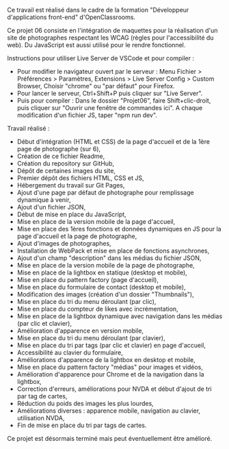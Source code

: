 Ce travail est réalisé dans le cadre de la formation "Développeur d'applications front-end" d'OpenClassrooms.

Ce projet 06 consiste en l'intégration de maquettes pour la réalisation d'un site de photographes respectant les WCAG (règles pour l'accessibilité du web).
Du JavaScript est aussi utilisé pour le rendre fonctionnel.

Instructions pour utiliser Live Server de VSCode et pour compiler :
- Pour modifier le navigateur ouvert par le serveur :
    Menu Fichier > Préférences > Paramètres,
    Extensions > Live Server Config > Custom Browser,
    Choisir "chrome" ou "par défaut" pour Firefox.
- Pour lancer le serveur, Ctrl+Shift+P puis cliquer sur "Live Server".
- Puis pour compiler :
    Dans le dossier "Projet06", faire Shift+clic-droit, puis cliquer sur "Ouvrir une fenêtre de commandes ici".
    A chaque modification d'un fichier JS, taper "npm run dev".

Travail réalisé :
- Début d'intégration (HTML et CSS) de la page d'accueil et de la 1ère page de photographe (sur 6),
- Création de ce fichier Readme,
- Création du repository sur GitHub,
- Dépôt de certaines images du site,
- Premier dépôt des fichiers HTML, CSS et JS,
- Hébergement du travail sur Git Pages,
- Ajout d'une page par défaut de photographe pour remplissage dynamique à venir,
- Ajout d'un fichier JSON,
- Début de mise en place du JavaScript,
- Mise en place de la version mobile de la page d'accueil,
- Mise en place des 1ères fonctions et données dynamiques en JS pour la page d'accueil et la page de photographe,
- Ajout d'images de photographes,
- Installation de WebPack et mise en place de fonctions asynchrones,
- Ajout d'un champ "description" dans les médias du fichier JSON,
- Mise en place de la version mobile de la page de photographe,
- Mise en place de la lightbox en statique (desktop et mobile),
- Mise en place du pattern factory (page d'accueil),
- Mise en place du formulaire de contact (desktop et mobile),
- Modification des images (création d'un dossier "Thumbnails"),
- Mise en place du tri du menu déroulant (par clic),
- Mise en place du compteur de likes avec incrémentation,
- Mise en place de la lightbox dynamique avec navigation dans les médias (par clic et clavier),
- Amélioration d'apparence en version mobile,
- Mise en place du tri du menu déroulant (par clavier),
- Mise en place du tri par tags (par clic et clavier) en page d'accueil,
- Accessibilité au clavier du formulaire,
- Améliorations d'apparence de la lightbox en desktop et mobile,
- Mise en place du pattern factory "médias" pour images et vidéos,
- Amélioration d'apparence pour Chrome et de la navigation dans la lightbox,
- Correction d'erreurs, améliorations pour NVDA et début d'ajout de tri par tag de cartes,
- Réduction du poids des images les plus lourdes,
- Améliorations diverses : apparence mobile, navigation au clavier, utilisation NVDA,
- Fin de mise en place du tri par tags de cartes.

Ce projet est désormais terminé mais peut éventuellement être amélioré.